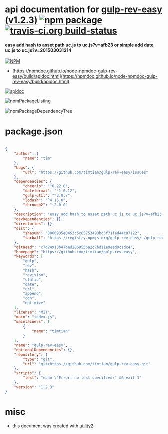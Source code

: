 # api documentation for  [gulp-rev-easy (v1.2.3)](https://github.com/timtian/gulp-rev-easy)  [![npm package](https://img.shields.io/npm/v/npmdoc-gulp-rev-easy.svg?style=flat-square)](https://www.npmjs.org/package/npmdoc-gulp-rev-easy) [![travis-ci.org build-status](https://api.travis-ci.org/npmdoc/node-npmdoc-gulp-rev-easy.svg)](https://travis-ci.org/npmdoc/node-npmdoc-gulp-rev-easy)
#### easy add hash to asset path uc.js to uc.js?v=afb23 or simple add date uc.js to uc.js?v=201503031214

[![NPM](https://nodei.co/npm/gulp-rev-easy.png?downloads=true&downloadRank=true&stars=true)](https://www.npmjs.com/package/gulp-rev-easy)

- [https://npmdoc.github.io/node-npmdoc-gulp-rev-easy/build/apidoc.html](https://npmdoc.github.io/node-npmdoc-gulp-rev-easy/build/apidoc.html)

[![apidoc](https://npmdoc.github.io/node-npmdoc-gulp-rev-easy/build/screenCapture.buildCi.browser.%252Ftmp%252Fbuild%252Fapidoc.html.png)](https://npmdoc.github.io/node-npmdoc-gulp-rev-easy/build/apidoc.html)

![npmPackageListing](https://npmdoc.github.io/node-npmdoc-gulp-rev-easy/build/screenCapture.npmPackageListing.svg)

![npmPackageDependencyTree](https://npmdoc.github.io/node-npmdoc-gulp-rev-easy/build/screenCapture.npmPackageDependencyTree.svg)



# package.json

```json

{
    "author": {
        "name": "tim"
    },
    "bugs": {
        "url": "https://github.com/timtian/gulp-rev-easy/issues"
    },
    "dependencies": {
        "cheerio": "^0.22.0",
        "dateformat": "~1.0.12",
        "gulp-util": "^3.0.7",
        "lodash": "^4.15.0",
        "through2": "~2.0.0"
    },
    "description": "easy add hash to asset path uc.js to uc.js?v=afb23 or simple add date uc.js to uc.js?v=201503031214",
    "devDependencies": {},
    "directories": {},
    "dist": {
        "shasum": "8866935e0453c5c65753493bd3f71fad44c87122",
        "tarball": "https://registry.npmjs.org/gulp-rev-easy/-/gulp-rev-easy-1.2.3.tgz"
    },
    "gitHead": "c7d24913b47bad2869556a2c7bd11e9eed9c1dc4",
    "homepage": "https://github.com/timtian/gulp-rev-easy",
    "keywords": [
        "gulp",
        "rev",
        "hash",
        "revision",
        "static",
        "date",
        "url",
        "append",
        "cdn",
        "optimize"
    ],
    "license": "MIT",
    "main": "index.js",
    "maintainers": [
        {
            "name": "timtian"
        }
    ],
    "name": "gulp-rev-easy",
    "optionalDependencies": {},
    "repository": {
        "type": "git",
        "url": "git+https://github.com/timtian/gulp-rev-easy.git"
    },
    "scripts": {
        "test": "echo \"Error: no test specified\" && exit 1"
    },
    "version": "1.2.3"
}
```



# misc
- this document was created with [utility2](https://github.com/kaizhu256/node-utility2)
